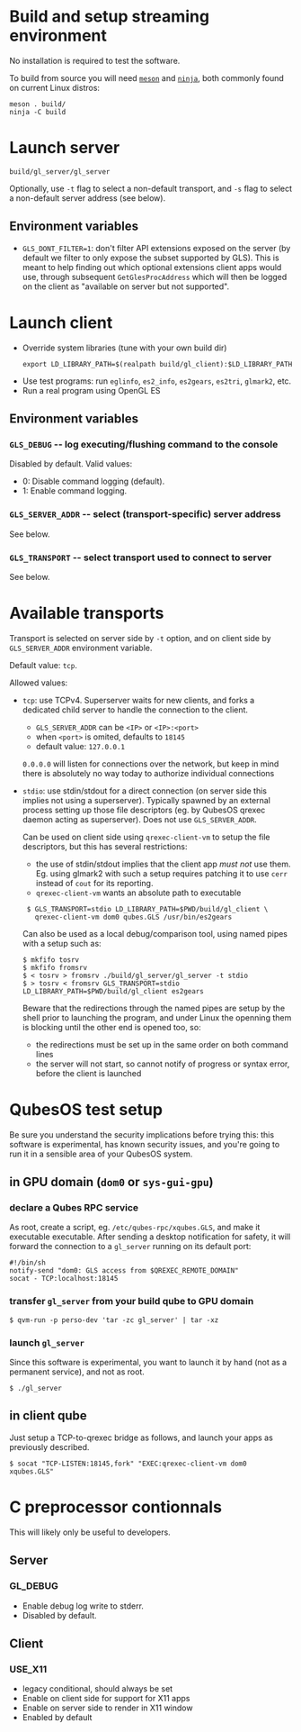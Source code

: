 # Build and setup streaming environment

No installation is required to test the software.

To build from source you will need [`meson`](https://mesonbuild.com/)
and [`ninja`](https://ninja-build.org/), both commonly found on
current Linux distros:

```
meson . build/
ninja -C build
```

# Launch server

```
build/gl_server/gl_server
```

Optionally, use `-t` flag to select a non-default transport, and `-s`
flag to select a non-default server address (see below).

## Environment variables

- `GLS_DONT_FILTER=1`: don't filter API extensions exposed on the
  server (by default we filter to only expose the subset supported by
  GLS).  This is meant to help finding out which optional extensions
  client apps would use, through subsequent `GetGlesProcAddress` which
  will then be logged on the client as "available on server but not
  supported".

# Launch client

- Override system libraries (tune with your own build dir)
  ```
  export LD_LIBRARY_PATH=$(realpath build/gl_client):$LD_LIBRARY_PATH
  ```
- Use test programs: run `eglinfo`, `es2_info`, `es2gears`, `es2tri`, `glmark2`, etc.
- Run a real program using OpenGL ES

## Environment variables

### `GLS_DEBUG` -- log executing/flushing command to the console

Disabled by default.  Valid values:
- 0: Disable command logging (default).
- 1: Enable command logging.

### `GLS_SERVER_ADDR` -- select (transport-specific) server address
See below.

### `GLS_TRANSPORT` -- select transport used to connect to server
See below.

# Available transports

Transport is selected on server side by `-t` option, and on client
side by `GLS_SERVER_ADDR` environment variable.

Default value: `tcp`.

Allowed values:

- `tcp`: use TCPv4.  Superserver waits for new clients, and forks a
  dedicated child server to handle the connection to the client.
  - `GLS_SERVER_ADDR` can be `<IP>` or `<IP>:<port>`
  - when `<port>` is omited, defaults to `18145`
  - default value: `127.0.0.1`

  `0.0.0.0` will listen for connections over the network, but keep
  in mind there is absolutely no way today to authorize individual
  connections

- `stdio`: use stdin/stdout for a direct connection (on server side
  this implies not using a superserver).  Typically spawned by an
  external process setting up those file descriptors (eg. by QubesOS
  qrexec daemon acting as superserver).  Does not use
  `GLS_SERVER_ADDR`.

  Can be used on client side using `qrexec-client-vm` to setup the
  file descriptors, but this has several restrictions:

  - the use of stdin/stdout implies that the client app _must not_ use
    them.  Eg. using glmark2 with such a setup requires patching it to
    use `cerr` instead of `cout` for its reporting.
  - `qrexec-client-vm` wants an absolute path to executable

  ```
   $ GLS_TRANSPORT=stdio LD_LIBRARY_PATH=$PWD/build/gl_client \
     qrexec-client-vm dom0 qubes.GLS /usr/bin/es2gears
  ```

  Can also be used as a local debug/comparison tool, using named pipes
  with a setup such as:

  ```
  $ mkfifo tosrv
  $ mkfifo fromsrv
  $ < tosrv > fromsrv ./build/gl_server/gl_server -t stdio
  $ > tosrv < fromsrv GLS_TRANSPORT=stdio LD_LIBRARY_PATH=$PWD/build/gl_client es2gears
  ```

  Beware that the redirections through the named pipes are setup by
  the shell prior to launching the program, and under Linux the
  openning them is blocking until the other end is opened too, so:
  - the redirections must be set up in the same order on both command
    lines
  - the server will not start, so cannot notify of progress or syntax
    error, before the client is launched

# QubesOS test setup

Be sure you understand the security implications before trying this:
this software is experimental, has known security issues, and you're
going to run it in a sensible area of your QubesOS system.

## in GPU domain (`dom0` or `sys-gui-gpu`)

### declare a Qubes RPC service

As root, create a script, eg. `/etc/qubes-rpc/xqubes.GLS`, and make it
executable executable.  After sending a desktop notification for
safety, it will forward the connection to a `gl_server` running on its
default port:

```
#!/bin/sh
notify-send "dom0: GLS access from $QREXEC_REMOTE_DOMAIN"
socat - TCP:localhost:18145
```

### transfer `gl_server` from your build qube to GPU domain

```
$ qvm-run -p perso-dev 'tar -zc gl_server' | tar -xz
```

### launch `gl_server`

Since this software is experimental, you want to launch it by hand
(not as a permanent service), and not as root.

```
$ ./gl_server
```

## in client qube

Just setup a TCP-to-qrexec bridge as follows, and launch your apps as
previously described.

```
$ socat "TCP-LISTEN:18145,fork" "EXEC:qrexec-client-vm dom0 xqubes.GLS"
```


# C preprocessor contionnals

This will likely only be useful to developers.

## Server
### GL_DEBUG
- Enable debug log write to stderr.
- Disabled by default.

## Client
### USE_X11
- legacy conditional, should always be set
- Enable on client side for support for X11 apps
- Enable on server side to render in X11 window
- Enabled by default

